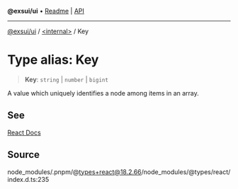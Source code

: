 **@exsui/ui** • [Readme](../../README.md) \| [API](../../globals.md)

***

[@exsui/ui](../../README.md) / [\<internal\>](../README.md) / Key

# Type alias: Key

> **Key**: `string` \| `number` \| `bigint`

A value which uniquely identifies a node among items in an array.

## See

[React Docs](https://react.dev/learn/rendering-lists#keeping-list-items-in-order-with-key)

## Source

node\_modules/.pnpm/@types+react@18.2.66/node\_modules/@types/react/index.d.ts:235
